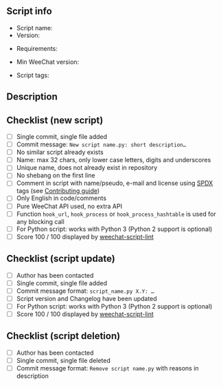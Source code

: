 ## Script info

<!-- MANDATORY INFO: -->

- Script name: 
- Version: 

<!-- Optional: external dependencies (other than WeeChat and standard interpreter libraries) -->
- Requirements: 

<!-- Optional: fill only if you are sure that a specific WeeChat version is required -->
- Min WeeChat version: 

<!-- Optional: tags for script (see list of tags on https://weechat.org/scripts/), new tags are allowed -->
- Script tags: 

## Description

<!-- Describe the new script or your changes in a few sentences -->



## Checklist (new script)

<!-- To fill only if you are adding a new script -->

<!-- Please validate and check each item with "[x]" (see file CONTRIBUTING.md) -->

- [ ] Single commit, single file added
- [ ] Commit message: `New script name.py: short description…`
- [ ] No similar script already exists
- [ ] Name: max 32 chars, only lower case letters, digits and underscores
- [ ] Unique name, does not already exist in repository
- [ ] No shebang on the first line
- [ ] Comment in script with name/pseudo, e-mail and license using [SPDX](https://spdx.dev/) tags (see [Contributing guide](https://github.com/weechat/scripts/blob/main/CONTRIBUTING.md#adding-a-new-script))
- [ ] Only English in code/comments
- [ ] Pure WeeChat API used, no extra API
- [ ] Function `hook_url`, `hook_process` or `hook_process_hashtable` is used for any blocking call
- [ ] For Python script: works with Python 3 (Python 2 support is optional)
- [ ] Score 100 / 100 displayed by [weechat-script-lint](https://github.com/weechat/weechat-script-lint)

## Checklist (script update)

<!-- To fill only if you are updating an existing script -->

<!-- Please validate and check each item with "[x]" (see file CONTRIBUTING.md) -->

- [ ] Author has been contacted
- [ ] Single commit, single file added
- [ ] Commit message format: `script_name.py X.Y: …`
- [ ] Script version and Changelog have been updated
- [ ] For Python script: works with Python 3 (Python 2 support is optional)
- [ ] Score 100 / 100 displayed by [weechat-script-lint](https://github.com/weechat/weechat-script-lint)

## Checklist (script deletion)

<!-- To fill only if you are deleting an existing script -->

<!-- Please validate and check each item with "[x]" (see file CONTRIBUTING.md) -->

- [ ] Author has been contacted
- [ ] Single commit, single file deleted
- [ ] Commit message format: `Remove script name.py` with reasons in description
